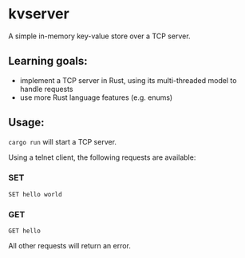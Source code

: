 # kvserver

A simple in-memory key-value store over a TCP server.

## Learning goals:

- implement a TCP server in Rust, using its multi-threaded model to handle requests
- use more Rust language features (e.g. enums)

## Usage:

`cargo run` will start a TCP server.

Using a telnet client, the following requests are available:

### SET

```
SET hello world
```

### GET

```
GET hello
```

All other requests will return an error.